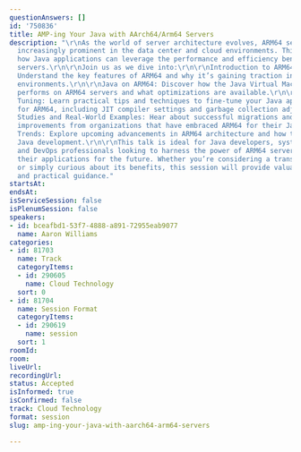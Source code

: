 ```yaml
---
questionAnswers: []
id: '750836'
title: AMP-ing Your Java with AArch64/Arm64 Servers
description: "\r\nAs the world of server architecture evolves, ARM64 servers are becoming
  increasingly prominent in the data center and cloud environments. This session explores
  how Java applications can leverage the performance and efficiency benefits of ARM64
  servers.\r\n\r\nJoin us as we dive into:\r\n\r\nIntroduction to ARM64 Architecture:
  Understand the key features of ARM64 and why it’s gaining traction in modern server
  environments.\r\n\r\nJava on ARM64: Discover how the Java Virtual Machine (JVM)
  performs on ARM64 servers and what optimizations are available.\r\n\r\nPerformance
  Tuning: Learn practical tips and techniques to fine-tune your Java applications
  for ARM64, including JIT compiler settings and garbage collection adjustments.\r\n\r\nCase
  Studies and Real-World Examples: Hear about successful migrations and performance
  improvements from organizations that have embraced ARM64 for their Java workloads.\r\nFuture
  Trends: Explore upcoming advancements in ARM64 architecture and how they might impact
  Java development.\r\n\r\nThis talk is ideal for Java developers, system administrators,
  and DevOps professionals looking to harness the power of ARM64 servers and optimize
  their applications for the future. Whether you’re considering a transition to ARM64
  or simply curious about its benefits, this session will provide valuable insights
  and practical guidance."
startsAt:
endsAt:
isServiceSession: false
isPlenumSession: false
speakers:
- id: bceafbd1-53f7-4888-a891-72955eab9077
  name: Aaron Williams
categories:
- id: 81703
  name: Track
  categoryItems:
  - id: 290605
    name: Cloud Technology
  sort: 0
- id: 81704
  name: Session Format
  categoryItems:
  - id: 290619
    name: session
  sort: 1
roomId:
room:
liveUrl:
recordingUrl:
status: Accepted
isInformed: true
isConfirmed: false
track: Cloud Technology
format: session
slug: amp-ing-your-java-with-aarch64-arm64-servers

---
```

